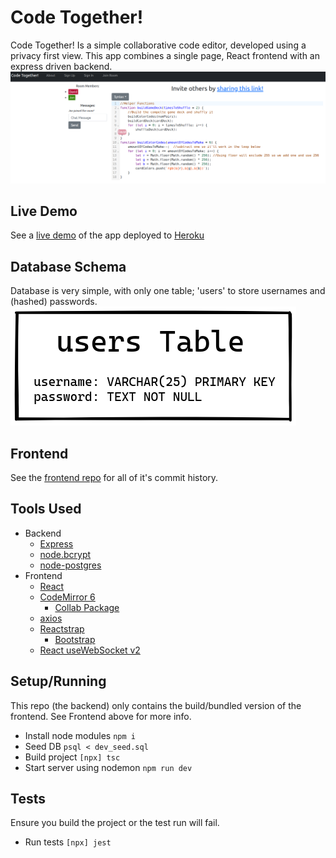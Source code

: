 # Code Together!
Code Together! Is a simple collaborative code editor, developed using a privacy first view. This app combines a single page, React frontend with an express driven backend.
![Screen Shot of the APP](./code_together.png)

## Live Demo
See a [live demo](https://code-2gether.herokuapp.com/) of the app deployed to [Heroku](https://www.heroku.com/)

## Database Schema
Database is very simple, with only one table; 'users' to store usernames and (hashed) passwords.
![DB Schema](./dbSchema.png)

## Frontend
See the [frontend repo](https://github.com/jonrus/CodeTogether-Frontend) for all of it's commit history.

## Tools Used
- Backend
  - [Express](https://expressjs.com/)
  - [node.bcrypt](https://github.com/kelektiv/node.bcrypt.js)
  - [node-postgres](https://github.com/brianc/node-postgres)
- Frontend
  - [React](https://reactjs.org/)
  - [CodeMirror 6](https://codemirror.net/6/)
    - [Collab Package](https://codemirror.net/6/docs/ref/#collab)
  - [axios](https://github.com/axios/axios)
  - [Reactstrap](https://reactstrap.github.io/)
    - [Bootstrap](https://getbootstrap.com/)
  - [React useWebSocket v2](https://github.com/robtaussig/react-use-websocket)

## Setup/Running
This repo (the backend) only contains the build/bundled version of the frontend. See Frontend above for more info.
- Install node modules ```npm i```
- Seed DB ```psql < dev_seed.sql```
- Build project ```[npx] tsc```
- Start server using nodemon ```npm run dev```

## Tests
Ensure you build the project or the test run will fail.
- Run tests ```[npx] jest```
